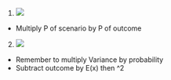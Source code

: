 
1. ![](https://i.imgur.com/9e59x0U.png)
- Multiply P of scenario by P of outcome

2. ![](https://i.imgur.com/UJU5mi8.png)
- Remember to multiply Variance by probability
- Subtract outcome by E(x) then ^2